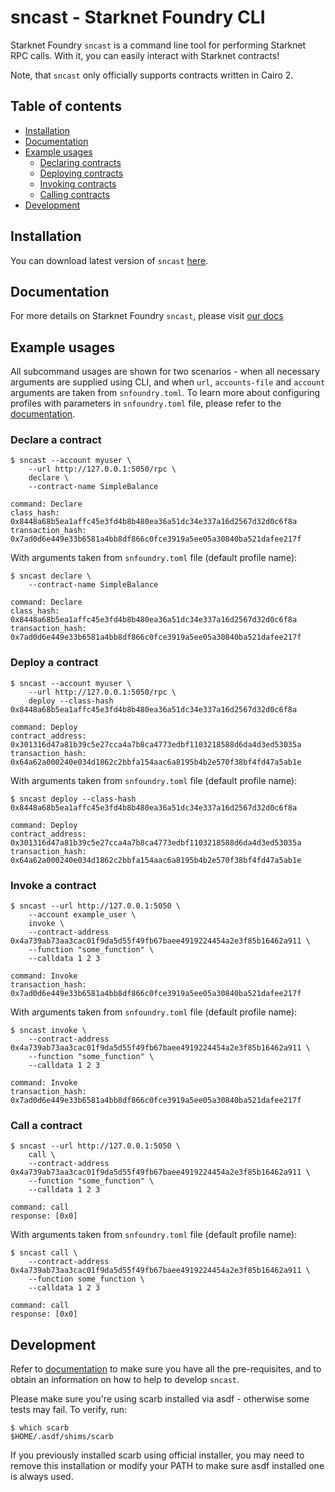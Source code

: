 # sncast - Starknet Foundry CLI

Starknet Foundry `sncast` is a command line tool for performing Starknet RPC calls. With it, you can easily interact with Starknet contracts!

Note, that `sncast` only officially supports contracts written in Cairo 2.

## Table of contents

<!-- TOC -->
  * [Installation](#installation)
  * [Documentation](#documentation)
  * [Example usages](#example-usages)
    * [Declaring contracts](#declare-a-contract)
    * [Deploying contracts](#deploy-a-contract)
    * [Invoking contracts](#invoke-a-contract)
    * [Calling contracts](#call-a-contract)
  * [Development](#development)
<!-- TOC -->

## Installation

You can download latest version of `sncast` [here](https://github.com/foundry-rs/starknet-foundry/releases).

## Documentation

For more details on Starknet Foundry `sncast`, please visit [our docs](https://foundry-rs.github.io/starknet-foundry/starknet/index.html) 

## Example usages

All subcommand usages are shown for two scenarios - when all necessary arguments are supplied using CLI, and when `url`, `accounts-file` and `account` arguments are taken from `snfoundry.toml`. To learn more about configuring profiles with parameters in `snfoundry.toml` file, please refer to the [documentation](https://foundry-rs.github.io/starknet-foundry/projects/configuration.html#defining-profiles-in-foundrytoml).

### Declare a contract

```shell
$ sncast --account myuser \
    --url http://127.0.0.1:5050/rpc \
    declare \
    --contract-name SimpleBalance

command: Declare
class_hash: 0x8448a68b5ea1affc45e3fd4b8b480ea36a51dc34e337a16d2567d32d0c6f8a
transaction_hash: 0x7ad0d6e449e33b6581a4bb8df866c0fce3919a5ee05a30840ba521dafee217f
```


With arguments taken from `snfoundry.toml` file (default profile name):

```shell
$ sncast declare \
    --contract-name SimpleBalance

command: Declare
class_hash: 0x8448a68b5ea1affc45e3fd4b8b480ea36a51dc34e337a16d2567d32d0c6f8a
transaction_hash: 0x7ad0d6e449e33b6581a4bb8df866c0fce3919a5ee05a30840ba521dafee217f
```

### Deploy a contract

```shell
$ sncast --account myuser \
    --url http://127.0.0.1:5050/rpc \
    deploy --class-hash 0x8448a68b5ea1affc45e3fd4b8b480ea36a51dc34e337a16d2567d32d0c6f8a

command: Deploy
contract_address: 0x301316d47a81b39c5e27cca4a7b8ca4773edbf1103218588d6da4d3ed53035a
transaction_hash: 0x64a62a000240e034d1862c2bbfa154aac6a8195b4b2e570f38bf4fd47a5ab1e
```


With arguments taken from `snfoundry.toml` file (default profile name):

```shell
$ sncast deploy --class-hash 0x8448a68b5ea1affc45e3fd4b8b480ea36a51dc34e337a16d2567d32d0c6f8a

command: Deploy
contract_address: 0x301316d47a81b39c5e27cca4a7b8ca4773edbf1103218588d6da4d3ed53035a
transaction_hash: 0x64a62a000240e034d1862c2bbfa154aac6a8195b4b2e570f38bf4fd47a5ab1e
```


### Invoke a contract

```shell
$ sncast --url http://127.0.0.1:5050 \
    --account example_user \
    invoke \
    --contract-address 0x4a739ab73aa3cac01f9da5d55f49fb67baee4919224454a2e3f85b16462a911 \
    --function "some_function" \
    --calldata 1 2 3

command: Invoke
transaction_hash: 0x7ad0d6e449e33b6581a4bb8df866c0fce3919a5ee05a30840ba521dafee217f
```


With arguments taken from `snfoundry.toml` file (default profile name):

```shell
$ sncast invoke \
    --contract-address 0x4a739ab73aa3cac01f9da5d55f49fb67baee4919224454a2e3f85b16462a911 \
    --function "some_function" \
    --calldata 1 2 3

command: Invoke
transaction_hash: 0x7ad0d6e449e33b6581a4bb8df866c0fce3919a5ee05a30840ba521dafee217f
```

### Call a contract

```shell
$ sncast --url http://127.0.0.1:5050 \
    call \
    --contract-address 0x4a739ab73aa3cac01f9da5d55f49fb67baee4919224454a2e3f85b16462a911 \
    --function "some_function" \
    --calldata 1 2 3

command: call
response: [0x0]
```


With arguments taken from `snfoundry.toml` file (default profile name):

```shell
$ sncast call \
    --contract-address 0x4a739ab73aa3cac01f9da5d55f49fb67baee4919224454a2e3f85b16462a911 \
    --function some_function \
    --calldata 1 2 3

command: call
response: [0x0]
```


## Development

Refer to [documentation](https://foundry-rs.github.io/starknet-foundry/development/environment-setup.html) to make sure you have all the pre-requisites, and to obtain an information on how to help to develop `sncast`.

Please make sure you're using scarb installed via asdf - otherwise some tests may fail.
To verify, run:

```shell
$ which scarb
$HOME/.asdf/shims/scarb
```

If you previously installed scarb using official installer, you may need to remove this installation or modify your PATH to make sure asdf installed one is always used.
